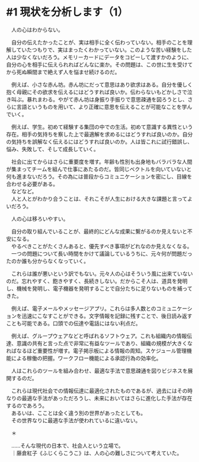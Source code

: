 # #1 現状を分析します（1）

　人の心はわからない。

　自分の伝えたかったことが、実は相手に全く伝わっていない。相手のことを理解していたつもりで、実はまったくわかっていない。このような苦い経験をした人は少なくないだろう。メモリーカードにデータをコピーして渡すかのように、自分の心を相手に伝えられればどんなに楽か。その問題は、この世に生を受けてから死ぬ瞬間まで絶えず人を悩ませ続けるのだ。

　例えば、小さな赤ん坊。赤ん坊にだって意思はあり欲求はある。自分を優しく抱く母親にその欲求を伝えるにはどうすれば良いか。伝わらないもどかしさで泣き叫ぶ。暴れまわる。やがて赤ん坊は身振り手振りで意思疎通を図ろうとし、さらに言語というものを用いて、より正確に意思を伝えることが可能なことを学んでいく。

　例えば、学生。初めて経験する集団の中での生活。初めて意識する異性という存在。相手の気持ちを察した上で最適解を求めるにはどうすれば良いのか。自分の気持ちを誤解なく伝えるにはどうすれば良いのか。人は皆これに試行錯誤し、悩み、失敗して、そして成長していく。

　社会に出てからはさらに重要度を増す。年齢も性別も出身地もバラバラな人間が集まってチームを組んで仕事にあたるのだ。皆同じベクトルを向いていないと何も進まないだろう。その為には普段からコミュニケーションを密にし、目線を合わせる必要がある。  
　などなど。  
　人と人とがわかり合うことは、それこそが人生における大きな課題と言ってよいだろう。


　人の心は移ろいやすい。

　自分の取り組んでいることが、最終的にどんな成果に繋がるのか見えないと不安になる。  
　やるべきことがたくさんあると、優先すべき事項がどれなのか見えなくなる。  
　一つの問題について長い時間をかけて議論しているうちに、元々何が問題だったのか誰も分からなくなっていく。

　これらは誰が悪いという訳でもない。元々人の心はそういう風に出来ていないのだ。忘れやすく、飽きやすく、長続きしない。だからこそ人は、道具を発明し、機械を発明し、電子機器を発明することで自分たちに足りないものを補ってきた。

　例えば、電子メールやメッセージアプリ。これらは多人数とのコミュニケーションを迅速にこなすことができる。文字情報を記録に残すことで、後日読み返すことも可能である。口頭での伝達や電話にはない利点だ。

　例えば、グループウェアなどと呼ばれるソフトウェア。これも組織内の情報伝達、意識の共有と言った点で非常に有益なツールであり、組織の規模が大きくなればなるほど重要性が増す。電子掲示板による情報の周知。スケジュール管理機能による稼働の把握。ワークフロー機能による承認行為の効率化。

　人はこれらのツールを組み合わせ、最適な手法で意思疎通を図りビジネスを展開するのだ。

　これらは現代社会での情報伝達に最適化されたものであるが、過去にはその時なりの最適な手法があっただろうし、未来においてはさらに進化した手法が存在するのであろう。  
　あるいは、こことは全く違う別の世界があったとしても。  
　その世界なりに最適な手法が使われているに違いない。

　＊

　……そんな現代の日本で、社会人という立場で。  
　｜藤倉紅子《ふじくらこうこ》は、人の心の難しさについて考えていた。
